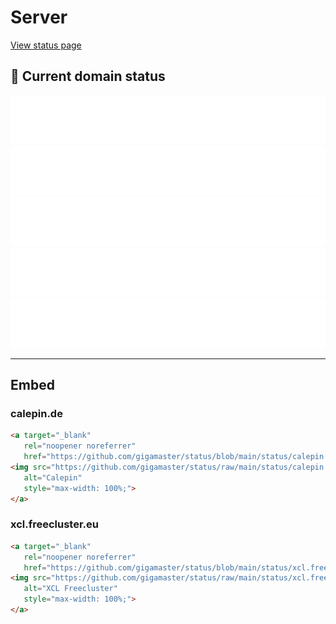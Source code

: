 # Server

[View status page](https://gigamaster.github.io/status/)

## 🚥 Current domain status

<!-- <downtime-status> -->
![Calepin](/status/calepin.de-443.svg)
![XCL Freecluster](/status/xcl.freecluster.eu-443.svg)
![Atelier Media](/status/sites.google.com-view-ateliermedia--443.svg)
![Google DNS](/status/8.8.8.8-53.svg)
![Unavailable website](/status/unavailable.website.com-443.svg)
<!-- <downtime-status/> -->

----- 

## Embed

### calepin.de

```html
<a target="_blank" 
   rel="noopener noreferrer" 
   href="https://github.com/gigamaster/status/blob/main/status/calepin.de-443.svg">
<img src="https://github.com/gigamaster/status/raw/main/status/calepin.de-443.svg" 
   alt="Calepin" 
   style="max-width: 100%;">
</a>
```

### xcl.freecluster.eu

```html
<a target="_blank" 
   rel="noopener noreferrer" 
   href="https://github.com/gigamaster/status/blob/main/status/xcl.freecluster.eu-443.svg">
<img src="https://github.com/gigamaster/status/raw/main/status/xcl.freecluster.eu-443.svg" 
   alt="XCL Freecluster" 
   style="max-width: 100%;">
</a>
```